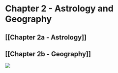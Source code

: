 # Chapter 2 - Astrology and Geography

## [[Chapter 2a - Astrology]]

## [[Chapter 2b - Geography]]

![](https://lh7-us.googleusercontent.com/Yfgysh7kUlp8rckY3b9iGsOlguRwF8KOTW7iuycdneZu4CzdpZ975rFwC2d4w22lHMbgInGA1w8czkvEpojZdcgTujPpzyCLqht_zGphWSmA6ipQqSQF43L8i9GZN6Ty8cRLw6xk-z1FfOl9r4G2Td4)